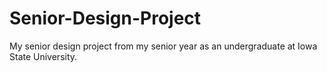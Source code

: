 # Senior-Design-Project
My senior design project from my senior year as an undergraduate at Iowa State University.
